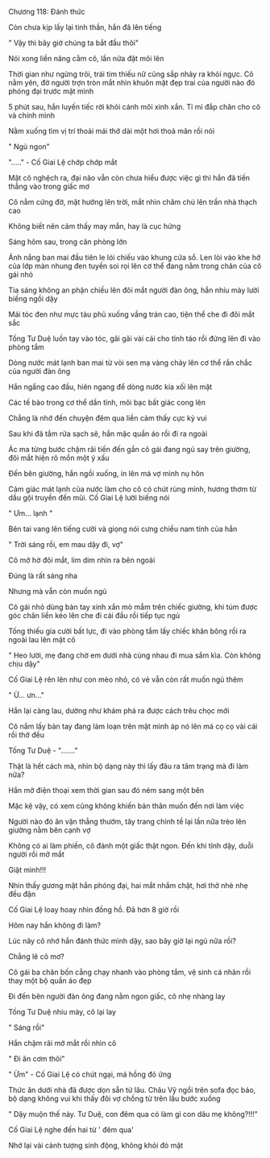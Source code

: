 




Chương 118: Đánh thức

Còn chưa kịp lấy lại tinh thần, hắn đã lên tiếng

" Vậy thì bây giờ chúng ta bắt đầu thôi"

Nói xong liền nâng cằm cô, lần nữa đặt môi lên

Thời gian như ngừng trôi, trái tim thiếu nữ cũng sắp nhảy ra khỏi ngực. Cô nằm yên, đờ người trợn tròn mắt nhìn khuôn mặt đẹp trai của người nào đó phóng đại trước mặt mình

5 phút sau, hắn luyến tiếc rời khỏi cánh môi xinh xắn. Tỉ mỉ đắp chăn cho cô và chính mình

Nằm xuống tìm vị trí thoải mái thở dài một hơi thoả mãn rồi nói

" Ngủ ngon"

"....." - Cố Giai Lệ chớp chớp mắt

Mặt cô nghệch ra, đại não vẫn còn chưa hiểu được việc gì thì hắn đã tiến thẳng vào trong giấc mơ

Cô nằm cứng đờ, mặt hướng lên trời, mắt nhìn chăm chú lên trần nhà thạch cao

Không biết nên cảm thấy may mắn, hay là cục hứng




Sáng hôm sau, trong căn phòng lớn

Ánh nắng ban mai đầu tiên le lói chiếu vào khung cửa sổ. Len lỏi vào khe hở của lớp màn nhung đen tuyền soi rọi lên cơ thể đang nằm trong chăn của cô gái nhỏ

Tia sáng không an phận chiếu lên đôi mắt người đàn ông, hắn nhíu mày lười biếng ngồi dậy

Mái tóc đen như mực tàu phủ xuống vầng trán cao, tiện thể che đi đôi mắt sắc

Tống Tư Duệ luồn tay vào tóc, gãi gãi vài cái cho tỉnh táo rồi đứng lên đi vào phòng tắm

Dòng nước mát lạnh ban mai từ vòi sen mạ vàng chảy lên cơ thể rắn chắc của người đàn ông

Hắn ngẩng cao đầu, hiên ngang để dòng nước kia xối lên mặt

Các tế bào trong cơ thể dần tỉnh, môi bạc bất giác cong lên

Chẳng là nhớ đến chuyện đêm qua liền cảm thấy cực kỳ vui

Sau khi đã tắm rửa sạch sẽ, hắn mặc quần áo rồi đi ra ngoài

Ác ma từng bước chậm rãi tiến đến gần cô gái đang ngủ say trên giường, đôi mắt hiện rõ mồn một ý xấu

Đến bên giường, hắn ngồi xuống, in lên má vợ mình nụ hôn

Cảm giác mát lạnh của nước làm cho cô có chút rùng mình, hương thơm từ dầu gội truyền đến mũi. Cố Giai Lệ lười biếng nói

" Ưm... lạnh "

Bên tai vang lên tiếng cười và giọng nói cưng chiều nam tính của hắn

" Trời sáng rồi, em mau dậy đi, vợ"

Cô mở hờ đôi mắt, lim dim nhìn ra bên ngoài

Đúng là rất sáng nha

Nhưng mà vẫn còn muốn ngủ


Cô gái nhỏ dùng bàn tay xinh xắn mò mẫm trên chiếc giường, khi túm được góc chăn liền kéo lên che đi cái đầu rồi tiếp tục ngủ

Tống thiếu gia cười bất lực, đi vào phòng tắm lấy chiếc khăn bông rồi ra ngoài lau lên mặt cô

" Heo lười, mẹ đang chờ em dưới nhà cùng nhau đi mua sắm kìa. Còn không chịu dậy"

Cố Giai Lệ rên lên như con mèo nhỏ, có vẻ vẫn còn rất muốn ngủ thêm

" Ừ... ưn..."

Hắn lại càng lau, dường như khám phá ra được cách trêu chọc mới

Cô nắm lấy bàn tay đang làm loạn trên mặt mình áp nó lên má cọ cọ vài cái rồi thở đều

Tống Tư Duệ - "......."

Thật là hết cách mà, nhìn bộ dạng này thì lấy đâu ra tâm trạng mà đi làm nữa?

Hắn mở điện thoại xem thời gian sau đó ném sang một bên

Mặc kệ vậy, có xem cũng không khiến bản thân muốn đến nơi làm việc

Người nào đó ăn vận thẳng thướm, tây trang chỉnh tề lại lần nữa trèo lên giường nằm bên cạnh vợ

Không có ai làm phiền, cô đánh một giấc thật ngon. Đến khi tỉnh dậy, duỗi người rồi mở mắt

Giật mình!!!

Nhìn thấy gương mặt hắn phóng đại, hai mắt nhắm chặt, hơi thở nhè nhẹ đều đặn

Cố Giai Lệ loay hoay nhìn đồng hồ. Đã hơn 8 giờ rồi

Hôm nay hắn không đi làm?

Lúc nãy cô nhớ hắn đánh thức mình dậy, sao bây giờ lại ngủ nữa rồi?

Chẳng lẽ cô mơ?

Cô gái ba chân bốn cẳng chạy nhanh vào phòng tắm, vệ sinh cá nhân rồi thay một bộ quần áo đẹp

Đi đến bên người đàn ông đang nằm ngon giấc, cô nhẹ nhàng lay

Tống Tư Duệ nhíu mày, cô lại lay

" Sáng rồi"

Hắn chậm rãi mở mắt rồi nhìn cô

" Đi ăn cơm thôi"

" Ừm" - Cố Giai Lệ có chút ngại, má hồng đỏ ửng

Thức ăn dưới nhà đã được dọn sẵn từ lâu. Châu Vỹ ngồi trên sofa đọc báo, bộ dạng không vui khi thấy đôi vợ chồng từ trên lầu bước xuống

" Dậy muộn thế này. Tư Duệ, con đêm qua có làm gì con dâu mẹ không?!!!"

Cố Giai Lệ nghe đến hai từ ' đêm qua'

Nhớ lại vài cảnh tượng sinh động, không khỏi đỏ mặt




